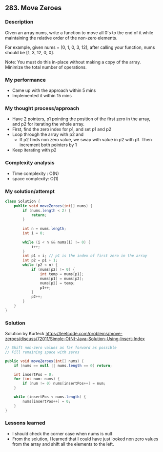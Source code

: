 ## 283. Move Zeroes

### Description

Given an array nums, write a function to move all 0's to the end of it while maintaining the relative order of the non-zero elements.

For example, given nums = [0, 1, 0, 3, 12], after calling your function, nums should be [1, 3, 12, 0, 0].

Note:
You must do this in-place without making a copy of the array.
Minimize the total number of operations.

### My performance
- Came up with the approach within 5 mins
- Implemented it within 15 mins

### My thought process/approach
- Have 2 pointers, p1 pointing the position of the first zero in the array, and p2 for 
iterating the whole array.
- First, find the zero index for p1, and set p1 and p2
- Loop through the array with p2 and
	- If p2 finds non zero value, we swap with value in p2 with p1. Then increment both pointers by 1
- Keep iterating with p2

### Complexity analysis
- Time complexity : O(N)
- space complexity: O(1)
  
### My solution/attempt

```java
class Solution {
    public void moveZeroes(int[] nums) {
        if (nums.length < 2) {
            return;
        }
    
        int n = nums.length;
        int i = 0;
        
        while (i < n && nums[i] != 0) { 
            i++;
        }
        int p1 = i; // p1 is the index of first zero in the array
        int p2 = p1 + 1; 
        while (p2 < n) {
            if (nums[p2] != 0) {
                int temp = nums[p1];
                nums[p1] = nums[p2];
                nums[p2] = temp;
                p1++;
            }
            p2++;
        }
    }
}
```

### Solution

Solution by Kurteck
https://leetcode.com/problems/move-zeroes/discuss/72011/Simple-O(N)-Java-Solution-Using-Insert-Index

``` java
// Shift non-zero values as far forward as possible
// Fill remaining space with zeros

public void moveZeroes(int[] nums) {
    if (nums == null || nums.length == 0) return;        

    int insertPos = 0;
    for (int num: nums) {
        if (num != 0) nums[insertPos++] = num;
    }        

    while (insertPos < nums.length) {
        nums[insertPos++] = 0;
    }
}
```

### Lessons learned
- I should check the corner case when nums is null
- From the solution, I learned that I could have just looked non zero values from the array and shift all the elements to the left. 
